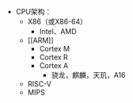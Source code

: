 - CPU架构：
	- X86（或X86-64）
		- Intel、AMD
	- [[ARM]]
		- Cortex M
		- Cortex R
		- Cortex A
			- 骁龙，麒麟，天玑，A16
	- RISC-V
	- MIPS